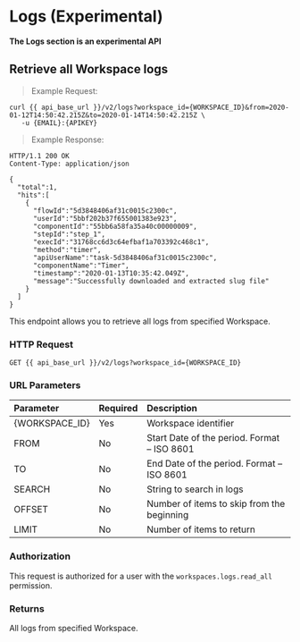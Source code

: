 # Logs (Experimental)

 <aside class="warning">
 <b>The Logs section is an experimental API</b>
 </aside>


## Retrieve all Workspaсe logs

> Example Request:

```shell
curl {{ api_base_url }}/v2/logs?workspace_id={WORKSPACE_ID}&from=2020-01-12T14:50:42.215Z&to=2020-01-14T14:50:42.215Z \
   -u {EMAIL}:{APIKEY}
```

> Example Response:

```http
HTTP/1.1 200 OK
Content-Type: application/json

{
  "total":1,
  "hits":[
    {
      "flowId":"5d3848406af31c0015c2300c",
      "userId":"5bbf202b37f655001383e923",
      "componentId":"55bb6a58fa35a40c00000009",
      "stepId":"step_1",
      "execId":"31768cc6d3c64efbaf1a703392c468c1",
      "method":"timer",
      "apiUserName":"task-5d3848406af31c0015c2300c",
      "componentName":"Timer",
      "timestamp":"2020-01-13T10:35:42.049Z",
      "message":"Successfully downloaded and extracted slug file"
    }
  ]
}
```

This endpoint allows you to retrieve all logs from specified Workspace.

### HTTP Request

`GET {{ api_base_url }}/v2/logs?workspace_id={WORKSPACE_ID}`

### URL Parameters

| Parameter   | Required | Description                                             |
| :---------- | :------- | :------------------------------------------------------ |
| {WORKSPACE_ID} | Yes   | Workspace identifier                                 |
| FROM   | No      | Start Date of the period. Format – ISO 8601 |
| TO     | No      | End Date of the period. Format – ISO 8601   |
| SEARCH | No      | String to search in logs | 
| OFFSET | No      | Number of items to skip from the beginning |
| LIMIT  | No      | Number of items to return |   


### Authorization

This request is authorized for a user with the `workspaces.logs.read_all` permission.

### Returns

All logs from specified Workspace.

